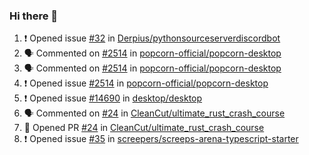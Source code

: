 ### Hi there 👋

<!--START_SECTION:activity-->
1. ❗️ Opened issue [#32](https://github.com/Derpius/pythonsourceserverdiscordbot/issues/32) in [Derpius/pythonsourceserverdiscordbot](https://github.com/Derpius/pythonsourceserverdiscordbot)
2. 🗣 Commented on [#2514](https://github.com/popcorn-official/popcorn-desktop/issues/2514) in [popcorn-official/popcorn-desktop](https://github.com/popcorn-official/popcorn-desktop)
3. 🗣 Commented on [#2514](https://github.com/popcorn-official/popcorn-desktop/issues/2514) in [popcorn-official/popcorn-desktop](https://github.com/popcorn-official/popcorn-desktop)
4. ❗️ Opened issue [#2514](https://github.com/popcorn-official/popcorn-desktop/issues/2514) in [popcorn-official/popcorn-desktop](https://github.com/popcorn-official/popcorn-desktop)
5. ❗️ Opened issue [#14690](https://github.com/desktop/desktop/issues/14690) in [desktop/desktop](https://github.com/desktop/desktop)
6. 🗣 Commented on [#24](https://github.com/CleanCut/ultimate_rust_crash_course/issues/24) in [CleanCut/ultimate_rust_crash_course](https://github.com/CleanCut/ultimate_rust_crash_course)
7. 💪 Opened PR [#24](https://github.com/CleanCut/ultimate_rust_crash_course/pull/24) in [CleanCut/ultimate_rust_crash_course](https://github.com/CleanCut/ultimate_rust_crash_course)
8. ❗️ Opened issue [#35](https://github.com/screepers/screeps-arena-typescript-starter/issues/35) in [screepers/screeps-arena-typescript-starter](https://github.com/screepers/screeps-arena-typescript-starter)
<!--END_SECTION:activity-->